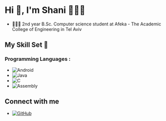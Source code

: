 # Hi 👋, I'm Shani 👩🏻‍💻

- 👩🏻‍🎓 2nd year B.Sc. Computer science student at Afeka - The Academic College of Engineering in Tel Aviv 

## My Skill Set 🌈

### Programming Languages :
- ![Android](https://img.shields.io/badge/Android-3DDC84?style=for-the-badge&logo=android&logoColor=white)
- ![Java](https://img.shields.io/badge/Java-ED8B00?style=for-the-badge&logo=java&logoColor=white)
- ![C](https://img.shields.io/badge/C-00599C?style=for-the-badge&logo=c&logoColor=white)
- ![Assembly](https://img.shields.io/badge/Assembly-0078D4?style=for-the-badge&logo=windows-terminal&logoColor=white)



## Connect with me
- [![GitHub](https://img.shields.io/badge/GitHub-100000?style=for-the-badge&logo=github&logoColor=white)](https://github.com/ShaniHalali)


